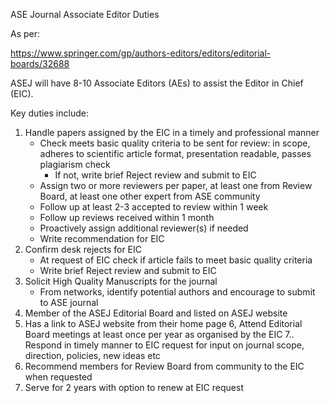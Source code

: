 ASE Journal Associate Editor Duties

As per:

https://www.springer.com/gp/authors-editors/editors/editorial-boards/32688

ASEJ will have 8-10 Associate Editors (AEs) to assist the Editor in Chief (EIC).

Key duties include:

1. Handle papers assigned by the EIC in a timely and professional manner
   - Check meets basic quality criteria to be sent for review: in scope, adheres to scientific article format, presentation readable, passes plagiarism check
     - If not, write brief Reject review and submit to EIC
   - Assign two or more reviewers per paper, at least one from Review Board, at least one other expert from ASE community
   - Follow up at least 2-3 accepted to review within 1 week
   - Follow up reviews received within 1 month
   - Proactively assign additional reviewer(s) if needed
   - Write recommendation for EIC
2. Confirm desk rejects for EIC
   - At request of EIC check if article fails to meet basic quality criteria
   - Write brief Reject review and submit to EIC
3. Solicit High Quality Manuscripts for the journal
   - From networks, identify potential authors and encourage to submit to ASE journal
4. Member of the ASEJ Editorial Board and listed on ASEJ website
5. Has a link to ASEJ website from their home page
6,  Attend Editorial Board meetings at least once per year as organised by the EIC
7.. Respond in timely manner to EIC request for input on journal scope, direction, policies, new ideas etc
8. Recommend members for Review Board from community to the EIC when requested
9. Serve for 2 years with option to renew at EIC request

